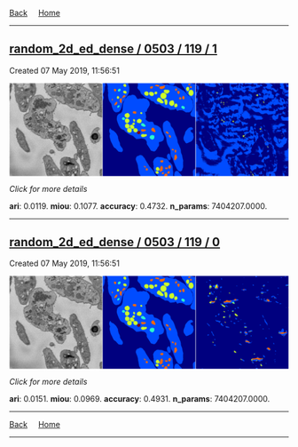 
[Back](..)&nbsp;&nbsp;&nbsp;&nbsp;&nbsp;[Home](https://leapmanlab.github.io/snapshots)

---

<div class="summary"><a href="1"><h2>random_2d_ed_dense / 0503 / 119 / 1</h2></a><p>Created 07 May 2019, 11:56:51
</p><a href="1"><img src="1/media/summary.png" align="center"></a><p>
<i>Click for more details</i>
</p></div>

**ari**: 0.0119. **miou**: 0.1077. **accuracy**: 0.4732. **n_params**: 7404207.0000. 

---

<div class="summary"><a href="0"><h2>random_2d_ed_dense / 0503 / 119 / 0</h2></a><p>Created 07 May 2019, 11:56:51
</p><a href="0"><img src="0/media/summary.png" align="center"></a><p>
<i>Click for more details</i>
</p></div>

**ari**: 0.0151. **miou**: 0.0969. **accuracy**: 0.4931. **n_params**: 7404207.0000. 

---

[Back](..)&nbsp;&nbsp;&nbsp;&nbsp;&nbsp;[Home](https://leapmanlab.github.io/snapshots)

---
